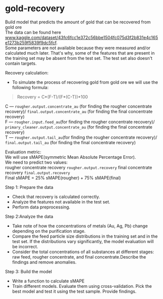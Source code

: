 # gold-recovery
Build model that predicts the amount of gold that can be recovered from gold ore \
The data can be found here www.kaggle.com/dataset/43fc6fcc1e372c56bbe1504fc075d3f2b831e4c165e1273b259f5839f9dc5fcf. \
Some parameters are not available because they were measured and/or calculated much later. That's why, some of the features that are present in the training set may be absent from the test set. The test set also doesn't contain targets.

Recovery calculation:
- To simulate the process of recovering gold from gold ore we will use the following formula:

> Recovery = C\*(F-T)/(F\*(C-T))\*100

C — `rougher.output.concentrate_au` (for finding the rougher concentrate recovery)/ `final.output.concentrate_au` (for finding the final concentrate recovery) \
F — `rougher.input.feed_au`(for finding the rougher concentrate recovery)/ `primary_cleaner.output.concentrate_au` (for finding the final concentrate recovery) \
T — `rougher.output.tail_au`(for finding the rougher concentrate recovery)/ `final.output.tail_au` (for finding the final concentrate recovery)

Evaluation metric:\
We will use sMAPE(symmetric Mean Absolute Percentage Error).\
We need to predict two values: \
rougher concentrate recovery `rougher.output.recovery`
final concentrate recovery `final.output.recovery` \
Final sMAPE = 25% sMAPE(rougher) + 75% sMAPE(final)

Step 1: Prepare the data
- Check that recovery is calculated correctly.
- Analyze the features not available in the test set.
-  Perform data preprocessing.

Step 2:Analyze the data
- Take note of how the concentrations of metals (Au, Ag, Pb) change depending on the purification stage.
- Compare the feed particle size distributions in the training set and in the test set. If the distributions vary significantly, the model evaluation will be incorrect.
- Consider the total concentrations of all substances at different stages: raw feed, rougher concentrate, and final concentrate.Describe the findings and remove anomalies.

Step 3: Build the model
- Write a function to calculate sMAPE
- Train different models. Evaluate them using cross-validation. Pick the best model and test it using the test sample. Provide findings.
